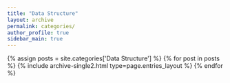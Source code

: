 ```yaml
---
title: "Data Structure"
layout: archive
permalink: categories/
author_profile: true
sidebar_main: true
---
```



{% assign posts = site.categories['Data Structure'] %}
{% for post in posts %} {% include archive-single2.html type=page.entries_layout %} {% endfor %}
